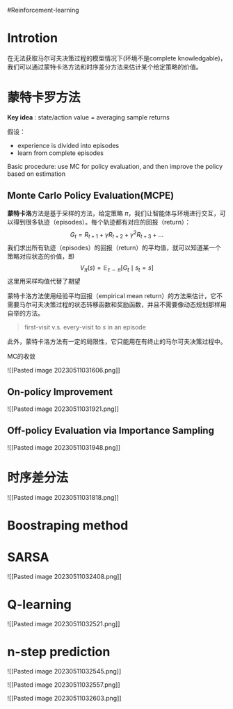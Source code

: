 #Reinforcement-learning 

# Introtion
在无法获取马尔可夫决策过程的模型情况下(环境不是complete knowledgable)，我们可以通过蒙特卡洛方法和时序差分方法来估计某个给定策略的价值。



# 蒙特卡罗方法
**Key idea** : state/action value = averaging sample returns

假设：
- experience is divided into episodes
- learn from complete episodes

Basic procedure: use MC for policy evaluation, and then improve the policy based on estimation

## Monte Carlo Policy Evaluation(MCPE)
**蒙特卡洛**方法是基于采样的方法，给定策略 $\pi$，我们让智能体与环境进行交互，可以得到很多轨迹（episodes）。每个轨迹都有对应的回报（return）：
$$G_{t}=R_{t+1}+\gamma R_{t+2}+\gamma^{2} R_{t+3}+\ldots$$
我们求出所有轨迹（episodes）的回报（return）的平均值，就可以知道某一个策略对应状态的价值，即 
$$V_{\pi}(s)=\mathbb{E}_{\tau \sim \pi}\left[G_{t} \mid  s_{t}=s\right]$$
这里用采样均值代替了期望

蒙特卡洛方法使用经验平均回报（empirical mean return）的方法来估计，它不需要马尔可夫决策过程的状态转移函数和奖励函数，并且不需要像动态规划那样用自举的方法。

> first-visit v.s. every-visit to $s$ in an episode


此外，蒙特卡洛方法有一定的局限性，它只能用在有终止的马尔可夫决策过程中。

MC的收敛

![[Pasted image 20230511031606.png]]

## On-policy Improvement 

![[Pasted image 20230511031921.png]]

## Off-policy Evaluation via Importance Sampling

![[Pasted image 20230511031948.png]]


# 时序差分法
![[Pasted image 20230511031818.png]]



# Boostraping method


# SARSA

![[Pasted image 20230511032408.png]]

# Q-learning 

![[Pasted image 20230511032521.png]]

# n-step prediction

![[Pasted image 20230511032545.png]]

![[Pasted image 20230511032557.png]]

![[Pasted image 20230511032603.png]]

